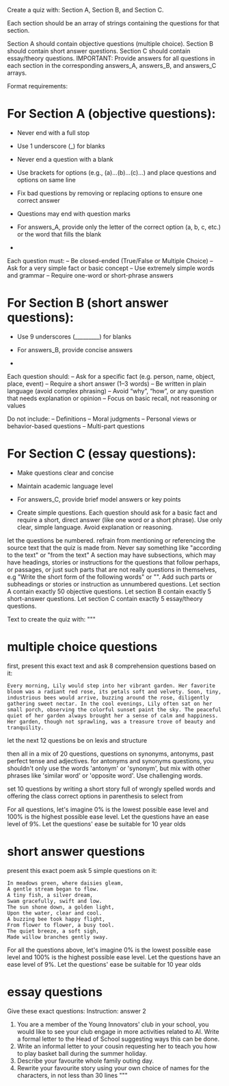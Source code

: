 
Create a quiz with:
Section A, Section B, and Section C.

Each section should be an array of strings containing the questions for that section.

Section A should contain objective questions (multiple choice).
Section B should contain short answer questions.
Section C should contain essay/theory questions.
IMPORTANT: Provide answers for all questions in each section in the corresponding answers_A, answers_B, and answers_C arrays.

Format requirements:

# For Section A (objective questions):
- Never end with a full stop
- Use 1 underscore (_) for blanks
- Never end a question with a blank
- Use brackets for options (e.g., (a)...(b)...(c)...) and place questions and options on same line
- Fix bad questions by removing or replacing options to ensure one correct answer
- Questions may end with question marks
- For answers_A, provide only the letter of the correct option (a, b, c, etc.) or the word that fills the blank

- 
Each question must:
– Be closed-ended (True/False or Multiple Choice)
– Ask for a very simple fact or basic concept
– Use extremely simple words and grammar
– Require one-word or short-phrase answers


# For Section B (short answer questions):
- Use 9 underscores (_________) for blanks
- For answers_B, provide concise answers

- 
Each question should:
– Ask for a specific fact (e.g. person, name, object, place, event)
– Require a short answer (1–3 words)
– Be written in plain language (avoid complex phrasing)
– Avoid “why”, “how”, or any question that needs explanation or opinion
– Focus on basic recall, not reasoning or values

Do not include:
– Definitions
– Moral judgments
– Personal views or behavior-based questions
– Multi-part questions


# For Section C (essay questions):
- Make questions clear and concise
- Maintain academic language level
- For answers_C, provide brief model answers or key points

- Create simple questions. Each question should ask for a basic fact and require a short, direct answer (like one word or a short phrase). Use only clear, simple language. Avoid explanation or reasoning.

let the questions be numbered.
refrain from mentioning or referencing the source text that the quiz is made from. Never say something like "according to the text" or "from the text"
A section may have subsections, which may have headings, stories or instructions for the questions that follow perhaps, or passages, or just such parts that are not really questions in themselves, e.g "Write the short form of the following words" or "<a story required for the questions in this section to be answered>". Add such parts or subheadings or stories or instruction as unnumbered questions.
Let section A contain exactly 50 objective questions. Let section B contain exactly 5 short-answer questions. Let section C contain exactly 5 essay/theory questions.

Text to create the quiz with:
  """
  # multiple choice questions
first, present this exact text and ask 8 comprehension questions based on it:
```plaintext
Every morning, Lily would step into her vibrant garden. Her favorite bloom was a radiant red rose, its petals soft and velvety. Soon, tiny, industrious bees would arrive, buzzing around the rose, diligently gathering sweet nectar. In the cool evenings, Lily often sat on her small porch, observing the colorful sunset paint the sky. The peaceful quiet of her garden always brought her a sense of calm and happiness. Her garden, though not sprawling, was a treasure trove of beauty and tranquility.
```

let the next 12 questions be on lexis and structure

then all in a mix of 20 questions, questions on synonyms, antonyms, past perfect tense and adjectives. for antonyms and synonyms questions, you shouldn't only use the words 'antonym' or 'synonym', but mix with other phrases like 'similar word' or 'opposite word'. Use challenging words.

set 10 questions by writing a short story full of wrongly spelled words and offering the class correct options in parenthesis to select from

For all questions, let's imagine 0% is the lowest possible ease level and 100% is the highest possible ease level. Let the questions have an ease level of 9%. Let the questions' ease be suitable for 10 year olds

# short answer questions
present this exact poem ask 5 simple questions on it:
```plaintext
In meadows green, where daisies gleam,
A gentle stream began to flow.
A tiny fish, a silver dream,
Swam gracefully, swift and low.
The sun shone down, a golden light,
Upon the water, clear and cool.
A buzzing bee took happy flight,
From flower to flower, a busy tool.
The quiet breeze, a soft sigh,
Made willow branches gently sway.
```

For all the questions above, let's imagine 0% is the lowest possible ease level and 100% is the highest possible ease level. Let the questions have an ease level of 9%. Let the questions' ease be suitable for 10 year olds


# essay questions
Give these exact questions:
Instruction: answer 2
1. You are a member of the Young Innovators' club in your school, you would like to see your club engage in more activities related to AI. Write a formal letter to the Head of School suggesting ways this can be done.
2. Write an informal letter to your cousin requesting her to teach you how to play basket ball during the summer holiday.
3. Describe your favourite whole family outing day.
4. Rewrite your favourite story using your own choice of names for the characters, in not less than 30 lines
 """
  